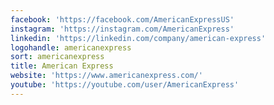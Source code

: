 ```yaml
---
facebook: 'https://facebook.com/AmericanExpressUS'
instagram: 'https://instagram.com/AmericanExpress'
linkedin: 'https://linkedin.com/company/american-express'
logohandle: americanexpress
sort: americanexpress
title: American Express
website: 'https://www.americanexpress.com/'
youtube: 'https://youtube.com/user/AmericanExpress'
---
```

